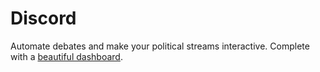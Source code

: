 # Discord
Automate debates and make your political streams interactive. Complete with a [beautiful dashboard](https://github.com/Polimatk/Web).

